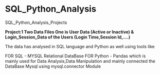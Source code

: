# SQL_Python_Analysis
SQL_Python_Analysis_Projects


**Project:1 Two Data Files One is User Data (Active or Inactive) & Login_Session_Data of the Users (Login Time,Session Id,....)**

The data has analysed in SQL language and Python as well using tools like

FOR SQL - MYSQL Relational DataBase 
FOR Python - Pandas which is mainly used for Data Analysis,Data Manipulation and mainly connected the DataBase Mysql using mysql.connector Module
